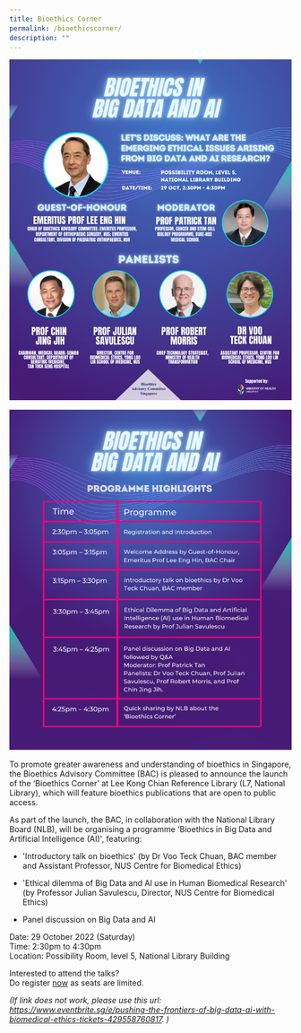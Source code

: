 ```yaml
---
title: Bioethics Corner
permalink: /bioethicscorner/
description: ""
---
```

![](/images/Bioethics%20Corner%20poster.png)

![](/images/Bioethics%20Corner%20programme.png)

To promote greater awareness and understanding of bioethics in Singapore, the Bioethics Advisory Committee (BAC) is pleased to announce the launch of the ‘Bioethics Corner’ at Lee Kong Chian Reference Library (L7, National Library), which will feature bioethics publications that are open to public access.

As part of the launch, the BAC, in collaboration with the National Library Board (NLB), will be organising a programme ‘Bioethics in Big Data and Artificial Intelligence (AI)', featuring: 

* 'Introductory talk on bioethics' (by Dr Voo Teck Chuan, BAC member and Assistant Professor, NUS Centre for Biomedical Ethics)

* 'Ethical dilemma of Big Data and AI use in Human Biomedical Research' (by Professor Julian Savulescu, Director, NUS Centre for Biomedical Ethics)
* Panel discussion on Big Data and AI 


Date: 29 October 2022 (Saturday)<br> 
Time: 2:30pm to 4:30pm<br>
Location: Possibility Room, level 5, National Library Building




Interested to attend the talks?<br> 
Do register [now](https://www.eventbrite.sg/e/pushing-the-frontiers-of-big-data-ai-with-biomedical-ethics-tickets-429558760817) as seats are limited. 

*(If link does not work, please use this url: <br>
https://www.eventbrite.sg/e/pushing-the-frontiers-of-big-data-ai-with-biomedical-ethics-tickets-429558760817.  )*